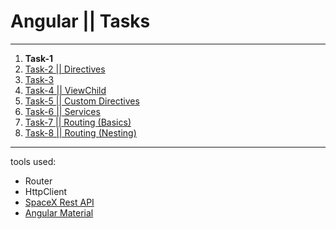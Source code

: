 # Angular || Tasks
------------
1. **Task-1**
2. [Task-2 || Directives](https://github.com/oleg9952/assignments/tree/task_2)
3. [Task-3](https://github.com/oleg9952/assignments/tree/task_3)
4. [Task-4 || ViewChild](https://github.com/oleg9952/assignments/tree/task_4)
5. [Task-5 || Custom Directives](https://github.com/oleg9952/assignments/tree/task_5)
6. [Task-6 || Services](https://github.com/oleg9952/assignments/tree/task_6)
7. [Task-7 || Routing (Basics)](https://github.com/oleg9952/assignments/tree/task_7)
8. [Task-8 || Routing (Nesting)](https://github.com/oleg9952/assignments/tree/task_8)
------------
tools used:
- Router
- HttpClient
- [SpaceX Rest API](https://github.com/r-spacex/SpaceX-API)
- [Angular Material](https://material.angular.io/)
